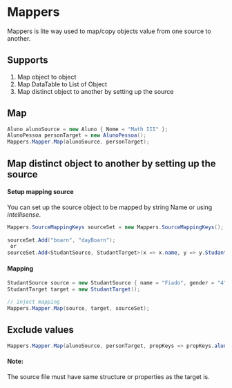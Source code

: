 # Mappers

Mappers is lite way used to map/copy objects value from one source to another.

## Supports

1. Map object to object
2. Map DataTable to List of Object
3. Map distinct object to another by setting up the source

## Map

```csharp
Aluno alunoSource = new Aluno { Nome = "Math III" };
AlunoPessoa personTarget = new AlunoPessoa();
Mappers.Mapper.Map(alunoSource, personTarget); 
```

## Map distinct object to another by setting up the source

#### Setup mapping source

You can set up the source object to be mapped by string Name or using *intellisense*.

```c#
Mappers.SourceMappingKeys sourceSet = new Mappers.SourceMappingKeys();
 
sourceSet.Add("boarn", "dayBoarn");
 or
sourceSet.Add<StudantSource, StudantTarget>(x => x.name, y => y.StudantName);
```



#### Mapping

```csharp
StudantSource source = new StudantSource { name = "Fiado", gender = "4" };
StudantTarget target = new StudantTarget();

// inject mapping
Mappers.Mapper.Map(source, target, sourceSet);
```



## Exclude values

```csharp
Mappers.Mapper.Map(alunoSource, personTarget, propKeys => propKeys.alunoID);
```



#### Note:

The source file must have same structure or properties as the target is. 